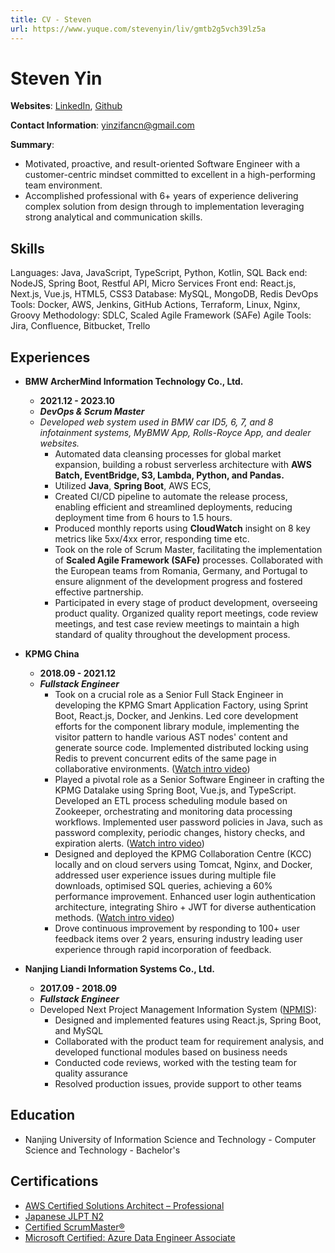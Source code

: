 ```yaml
---
title: CV - Steven
url: https://www.yuque.com/stevenyin/liv/gmtb2g5vch39lz5a
---
```


# Steven Yin

**Websites**: [LinkedIn](https://www.linkedin.com/in/steven-yin/), [Github](https://github.com/StevenYinKop)

**Contact Information**: yinzifancn@gmail.com

**Summary**:
- Motivated, proactive, and result-oriented Software Engineer with a customer-centric mindset committed to excellent in a high-performing team environment.
- Accomplished professional with 6+ years of experience delivering complex solution from design through to implementation leveraging strong analytical and communication skills.


## Skills

Languages:	Java, JavaScript, TypeScript, Python, Kotlin, SQL
Back end:	NodeJS, Spring Boot, Restful API, Micro Services
Front end:	React.js, Next.js, Vue.js, HTML5, CSS3
Database:	MySQL, MongoDB, Redis
DevOps Tools:	Docker, AWS, Jenkins, GitHub Actions, Terraform, Linux, Nginx, Groovy
Methodology: 	SDLC, Scaled Agile Framework (SAFe)
Agile Tools: 	Jira, Confluence, Bitbucket, Trello

## Experiences

- **BMW ArcherMind Information Technology Co., Ltd.**
  - **2021.12 - 2023.10**
  - ***DevOps & Scrum Master***
  - _Developed web system used in BMW car ID5, 6, 7, and 8 infotainment systems, MyBMW App, Rolls-Royce App, and dealer websites._
    - Automated data cleansing processes for global market expansion, building a robust serverless architecture with **AWS Batch, EventBridge, S3, Lambda, Python, and Pandas.**
    - Utilized **Java**, **Spring Boot**, AWS ECS, 
    - Created CI/CD pipeline to automate the release process, enabling efficient and streamlined deployments, reducing deployment time from 6 hours to 1.5 hours.
    - Produced monthly reports using **CloudWatch** insight on 8 key metrics like 5xx/4xx error, responding time etc.
    - Took on the role of Scrum Master, facilitating the implementation of **Scaled Agile Framework (SAFe)** processes. Collaborated with the European teams from Romania, Germany, and Portugal to ensure alignment of the development progress and fostered effective partnership.
    - Participated in every stage of product development, overseeing product quality. Organized quality report meetings, code review meetings, and test case review meetings to maintain a high standard of quality throughout the development process.

- **KPMG China**
  - **2018.09 - 2021.12**
  - ***Fullstack Engineer***
    - Took on a crucial role as a Senior Full Stack Engineer in developing the KPMG Smart Application Factory, using Sprint Boot, React.js, Docker, and Jenkins. Led core development efforts for the component library module, implementing the visitor pattern to handle various AST nodes' content and generate source code. Implemented distributed locking using Redis to prevent concurrent edits of the same page in collaborative environments. ([Watch intro video](https://digitalspace.lighthousekpmg.com/digital-space-webui/detail/low-code))
    - Played a pivotal role as a Senior Software Engineer in crafting the KPMG Datalake using Spring Boot, Vue.js, and TypeScript. Developed an ETL process scheduling module based on Zookeeper, orchestrating and monitoring data processing workflows. Implemented user password policies in Java, such as password complexity, periodic changes, history checks, and expiration alerts. ([Watch intro video](https://kpmg.com/cn/zh/home/social/2019/08/kpmg-data-lake.html))
    - Designed and deployed the KPMG Collaboration Centre (KCC) locally and on cloud servers using Tomcat, Nginx, and Docker, addressed user experience issues during multiple file downloads, optimised SQL queries, achieving a 60% performance improvement. Enhanced user login authentication architecture, integrating Shiro + JWT for diverse authentication methods. ([Watch intro video](https://kpmg.com/cn/en/home/insights/2020/08/kpmg-collaboration-centre.html))
    - Drove continuous improvement by responding to 100+ user feedback items over 2 years, ensuring industry leading user experience through rapid incorporation of feedback.


- **Nanjing Liandi Information Systems Co., Ltd.**
  - **2017.09 - 2018.09**
  - ***Fullstack Engineer***
  - Developed Next Project Management Information System ([NPMIS](https://www.liandisys.com.cn/en/sol/pmis.html#To-start)):
    - Designed and implemented features using React.js, Spring Boot, and MySQL
    - Collaborated with the product team for requirement analysis, and developed functional modules based on business needs
    - Conducted code reviews, worked with the testing team for quality assurance
    - Resolved production issues, provide support to other teams


## Education

- Nanjing University of Information Science and Technology - Computer Science and Technology - Bachelor's <a name="k6nee"></a>

## Certifications
- [AWS Certified Solutions Architect – Professional](https://www.credly.com/badges/ff1da6f6-fdc0-43e4-b1e2-89b191c0c010/linked_in_profile)
- [Japanese JLPT N2](https://drive.google.com/file/d/1gtvM47NEe8s1TalKCets0cjve5IgXab_/view)
- [Certified ScrumMaster®](https://bcert.me/bc/html/show-badge.html?b=clnqiwde)
- [Microsoft Certified: Azure Data Engineer Associate](https://www.credly.com/badges/1b2a6215-d61d-40a0-82fa-792aa4c8cb5a) <a name="yfsdd"></a>
